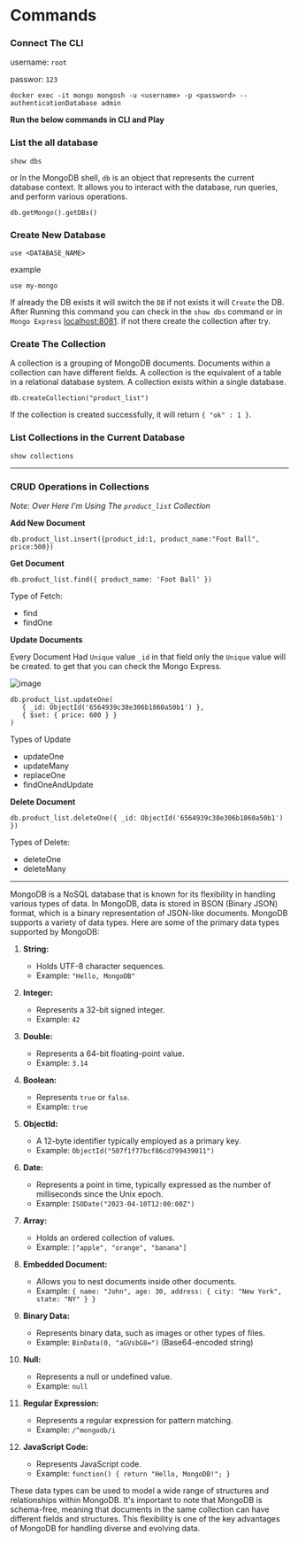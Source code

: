 # Commands

### Connect The CLI
username: `root`

passwor: `123`
```
docker exec -it mongo mongosh -u <username> -p <password> --authenticationDatabase admin
```
**Run the below commands in CLI and Play**

### List the all database
```
show dbs
```
or
In the MongoDB shell, `db` is an object that represents the current database context. It allows you to interact with the database, run queries, and perform various operations.
```
db.getMongo().getDBs()
```

### Create New Database
```
use <DATABASE_NAME>
```
example
```
use my-mongo
```
If already the DB exists it will switch the `DB` if not exists it will `Create` the DB.
After Running this command you can check in the `show dbs` command or in `Mongo Express` [localhost:8081](localhost:8081). if not there create the collection after try.

### Create The Collection
A collection is a grouping of MongoDB documents. Documents within a collection can have different fields. A collection is the equivalent of a table in a relational database system. A collection exists within a single database.
```
db.createCollection("product_list")
```
If the collection is created successfully, it will return `{ "ok" : 1 }`.

### List Collections in the Current Database
```
show collections
```
---
### CRUD Operations in Collections
*Note: Over Here I'm Using The `product_list` Collection*

**Add New Document**
```
db.product_list.insert({product_id:1, product_name:"Foot Ball", price:500})
```
**Get Document**
```
db.product_list.find({ product_name: 'Foot Ball' })
```
Type of Fetch:
* find
* findOne

**Update Documents**

Every Document Had `Unique` value `_id` in that field only the `Unique` value will be created. to get that you can check the Mongo Express.

![image](https://github.com/Antony-M1/mongodb-docker/assets/96291963/5f076943-4c3d-4569-a6bc-c190bfe2b79a)

```
db.product_list.updateOne(
   { _id: ObjectId('6564939c38e306b1860a50b1') },
   { $set: { price: 600 } }
)
```
Types of Update
* updateOne
* updateMany
* replaceOne
* findOneAndUpdate

**Delete Document**
```
db.product_list.deleteOne({ _id: ObjectId('6564939c38e306b1860a50b1') })
```
Types of Delete:
* deleteOne
* deleteMany
---

MongoDB is a NoSQL database that is known for its flexibility in handling various types of data. In MongoDB, data is stored in BSON (Binary JSON) format, which is a binary representation of JSON-like documents. MongoDB supports a variety of data types. Here are some of the primary data types supported by MongoDB:

1. **String:**
   - Holds UTF-8 character sequences.
   - Example: `"Hello, MongoDB"`

2. **Integer:**
   - Represents a 32-bit signed integer.
   - Example: `42`

3. **Double:**
   - Represents a 64-bit floating-point value.
   - Example: `3.14`

4. **Boolean:**
   - Represents `true` or `false`.
   - Example: `true`

5. **ObjectId:**
   - A 12-byte identifier typically employed as a primary key.
   - Example: `ObjectId("507f1f77bcf86cd799439011")`

6. **Date:**
   - Represents a point in time, typically expressed as the number of milliseconds since the Unix epoch.
   - Example: `ISODate("2023-04-10T12:00:00Z")`

7. **Array:**
   - Holds an ordered collection of values.
   - Example: `["apple", "orange", "banana"]`

8. **Embedded Document:**
   - Allows you to nest documents inside other documents.
   - Example: `{ name: "John", age: 30, address: { city: "New York", state: "NY" } }`

9. **Binary Data:**
   - Represents binary data, such as images or other types of files.
   - Example: `BinData(0, "aGVsbG8=")` (Base64-encoded string)

10. **Null:**
    - Represents a null or undefined value.
    - Example: `null`

11. **Regular Expression:**
    - Represents a regular expression for pattern matching.
    - Example: `/^mongodb/i`

12. **JavaScript Code:**
    - Represents JavaScript code.
    - Example: `function() { return "Hello, MongoDB!"; }`

These data types can be used to model a wide range of structures and relationships within MongoDB. It's important to note that MongoDB is schema-free, meaning that documents in the same collection can have different fields and structures. This flexibility is one of the key advantages of MongoDB for handling diverse and evolving data.
